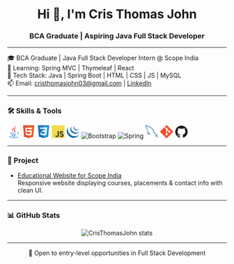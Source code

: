 
<h1 align="center">Hi 👋, I'm Cris Thomas John</h1>
<h3 align="center">BCA Graduate | Aspiring Java Full Stack Developer</h3>

---

🎓 BCA Graduate | Java Full Stack Developer Intern @ Scope India  
🌱 Learning: Spring MVC | Thymeleaf | React  
💬 Tech Stack: Java | Spring Boot | HTML | CSS | JS | MySQL  
📫 Email: cristhomasjohn03@gmail.com | [LinkedIn](https://www.linkedin.com/in/cristhomasjohn)

---

<h3>🛠️ Skills & Tools</h3>
<p>
  <img src="https://raw.githubusercontent.com/devicons/devicon/master/icons/java/java-original.svg" alt="Java" width="30" height="30"/>
  <img src="https://raw.githubusercontent.com/devicons/devicon/master/icons/html5/html5-original.svg" alt="HTML" width="30" height="30"/>
  <img src="https://raw.githubusercontent.com/devicons/devicon/master/icons/css3/css3-original.svg" alt="CSS" width="30" height="30"/>
  <img src="https://raw.githubusercontent.com/devicons/devicon/master/icons/javascript/javascript-original.svg" alt="JavaScript" width="30" height="30"/>
  <img src="https://raw.githubusercontent.com/devicons/devicon/master/icons/jquery/jquery-original.svg" alt="jQuery" width="30" height="30"/>
  <img src="https://cdn.jsdelivr.net/gh/devicons/devicon/icons/bootstrap/bootstrap-original.svg" alt="Bootstrap" width="30" height="30"/>
  <img src="https://www.vectorlogo.zone/logos/springio/springio-icon.svg" alt="Spring" width="30" height="30"/>
  <img src="https://raw.githubusercontent.com/devicons/devicon/master/icons/mysql/mysql-original.svg" alt="MySQL" width="30" height="30"/>
  <img src="https://raw.githubusercontent.com/devicons/devicon/master/icons/git/git-original.svg" alt="Git" width="30" height="30"/>
  <img src="https://raw.githubusercontent.com/devicons/devicon/master/icons/github/github-original.svg" alt="GitHub" width="30" height="30"/>
</p>

---

<h3>🚀 Project</h3>

- [Educational Website for Scope India](https://itsmecris.netlify.app)  
  Responsive website displaying courses, placements & contact info with clean UI.

---

<h3>📊 GitHub Stats</h3>
<p align="center">
  <img src="https://github-readme-stats.vercel.app/api?username=CrisThomasJohn&show_icons=true&theme=default" alt="CrisThomasJohn stats"/>
</p>

---

<p align="center">🚀 Open to entry-level opportunities in Full Stack Development</p>
